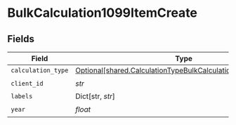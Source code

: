 # BulkCalculation1099ItemCreate


## Fields

| Field                                                                                                                                | Type                                                                                                                                 | Required                                                                                                                             | Description                                                                                                                          |
| ------------------------------------------------------------------------------------------------------------------------------------ | ------------------------------------------------------------------------------------------------------------------------------------ | ------------------------------------------------------------------------------------------------------------------------------------ | ------------------------------------------------------------------------------------------------------------------------------------ |
| `calculation_type`                                                                                                                   | [Optional[shared.CalculationTypeBulkCalculation1099ItemCreate]](../../models/shared/calculationtypebulkcalculation1099itemcreate.md) | :heavy_minus_sign:                                                                                                                   | N/A                                                                                                                                  |
| `client_id`                                                                                                                          | *str*                                                                                                                                | :heavy_check_mark:                                                                                                                   | N/A                                                                                                                                  |
| `labels`                                                                                                                             | Dict[str, *str*]                                                                                                                     | :heavy_minus_sign:                                                                                                                   | N/A                                                                                                                                  |
| `year`                                                                                                                               | *float*                                                                                                                              | :heavy_check_mark:                                                                                                                   | N/A                                                                                                                                  |